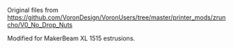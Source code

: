 Original files from https://github.com/VoronDesign/VoronUsers/tree/master/printer_mods/zruncho/V0_No_Drop_Nuts

Modified for MakerBeam XL 1515 estrusions.
